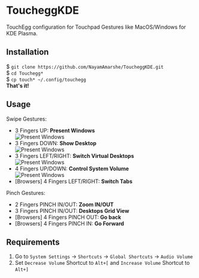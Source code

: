 # ToucheggKDE
TouchEgg configuration for Touchpad Gestures like MacOS/Windows for KDE Plasma.

## Installation
$ `git clone https://github.com/NayamAmarshe/ToucheggKDE.git`   
$ `cd Touchegg*`   
$ `cp touch* ~/.config/touchegg`   
**That's it!**

## Usage
Swipe Gestures:
  - 3 Fingers UP: **Present Windows**   
  ![Present Windows](https://s2.gifyu.com/images/Present-Windows.gif)
  - 3 Fingers DOWN: **Show Desktop**   
    ![Present Windows](https://s2.gifyu.com/images/Show-desktop.gif)
  - 3 Fingers LEFT/RIGHT: **Switch Virtual Desktops**   
    ![Present Windows](https://s2.gifyu.com/images/Switch-Desktop.gif)
  - 4 Fingers UP/DOWN: **Control System Volume**   
    ![Present Windows](https://s2.gifyu.com/images/Volume-Change.gif)
  - [Browsers] 4 Fingers LEFT/RIGHT: **Switch Tabs**

Pinch Gestures:
  - 2 Fingers PINCH IN/OUT: **Zoom IN/OUT**
  - 3 Fingers PINCH IN/OUT: **Desktops Grid View**
  - [Browsers] 4 Fingers PINCH OUT: **Go back**
  - [Browsers] 4 Fingers PINCH IN: **Go Forward**  

## Requirements
1. Go to `System Settings` -> `Shortcuts` -> `Global Shortcuts` -> `Audio Volume`
2. Set `Decrease Volume` Shortcut to `Alt+[` and `Increase Volume` Shortcut to `Alt+]`
